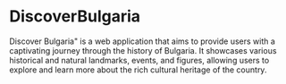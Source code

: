 # DiscoverBulgaria
Discover Bulgaria" is a web application that aims to provide users with a captivating journey through the history of Bulgaria. It showcases various historical and natural landmarks, events, and figures, allowing users to explore and learn more about the rich cultural heritage of the country.
